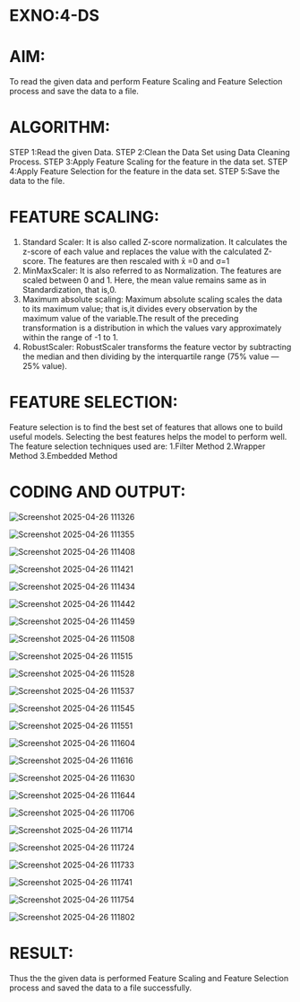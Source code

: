 # EXNO:4-DS
# AIM:
To read the given data and perform Feature Scaling and Feature Selection process and save the
data to a file.

# ALGORITHM:
STEP 1:Read the given Data.
STEP 2:Clean the Data Set using Data Cleaning Process.
STEP 3:Apply Feature Scaling for the feature in the data set.
STEP 4:Apply Feature Selection for the feature in the data set.
STEP 5:Save the data to the file.

# FEATURE SCALING:
1. Standard Scaler: It is also called Z-score normalization. It calculates the z-score of each value and replaces the value with the calculated Z-score. The features are then rescaled with x̄ =0 and σ=1
2. MinMaxScaler: It is also referred to as Normalization. The features are scaled between 0 and 1. Here, the mean value remains same as in Standardization, that is,0.
3. Maximum absolute scaling: Maximum absolute scaling scales the data to its maximum value; that is,it divides every observation by the maximum value of the variable.The result of the preceding transformation is a distribution in which the values vary approximately within the range of -1 to 1.
4. RobustScaler: RobustScaler transforms the feature vector by subtracting the median and then dividing by the interquartile range (75% value — 25% value).

# FEATURE SELECTION:
Feature selection is to find the best set of features that allows one to build useful models. Selecting the best features helps the model to perform well.
The feature selection techniques used are:
1.Filter Method
2.Wrapper Method
3.Embedded Method

# CODING AND OUTPUT:
![Screenshot 2025-04-26 111326](https://github.com/user-attachments/assets/aa37c7a0-7a1c-4475-bd47-cbfcc093941a)

![Screenshot 2025-04-26 111355](https://github.com/user-attachments/assets/bab860db-86c2-48c5-af4c-b512a44fd4e5)

![Screenshot 2025-04-26 111408](https://github.com/user-attachments/assets/9f72a0f0-64a0-4f00-99a2-48059ba09298)

![Screenshot 2025-04-26 111421](https://github.com/user-attachments/assets/876544a5-90db-4839-8883-e6d4c952218e)

![Screenshot 2025-04-26 111434](https://github.com/user-attachments/assets/5da63c4f-4269-454d-9d4c-c00c31b4f7be)

![Screenshot 2025-04-26 111442](https://github.com/user-attachments/assets/71b46bba-72b3-42ad-a8a7-62cc036c2185)

![Screenshot 2025-04-26 111459](https://github.com/user-attachments/assets/66c2e713-9510-467a-805d-dd1cd9c762ea)

![Screenshot 2025-04-26 111508](https://github.com/user-attachments/assets/3e60fe53-4f8a-4dfa-bad6-5405a18d5857)

![Screenshot 2025-04-26 111515](https://github.com/user-attachments/assets/f43ed13f-8a3c-45ad-9fd7-f8c268e9c86f)

![Screenshot 2025-04-26 111528](https://github.com/user-attachments/assets/44078a7c-59f9-4223-b647-5628840a63d2)

![Screenshot 2025-04-26 111537](https://github.com/user-attachments/assets/864425bc-cfca-40f7-88af-28a0b37dcf42)

![Screenshot 2025-04-26 111545](https://github.com/user-attachments/assets/e0c839bc-b683-40cf-aa4d-277591302328)

![Screenshot 2025-04-26 111551](https://github.com/user-attachments/assets/f31442cc-45bf-4666-82b8-057acec77531)

![Screenshot 2025-04-26 111604](https://github.com/user-attachments/assets/0ec21fe5-e47c-45c0-97d1-4be2658900fc)

![Screenshot 2025-04-26 111616](https://github.com/user-attachments/assets/b0c96208-f1f1-407b-ae59-8a190c452bcc)

![Screenshot 2025-04-26 111630](https://github.com/user-attachments/assets/a613197c-bb14-41dd-b853-442184a8df42)

![Screenshot 2025-04-26 111644](https://github.com/user-attachments/assets/920a7325-9950-40c5-b6cb-0abe0404bbc4)

![Screenshot 2025-04-26 111706](https://github.com/user-attachments/assets/9bd8e510-677b-49ca-96a0-6f5889d4aa96)

![Screenshot 2025-04-26 111714](https://github.com/user-attachments/assets/d6d6e1e2-b0d2-4a2c-87c5-26e3408e269a)

![Screenshot 2025-04-26 111724](https://github.com/user-attachments/assets/21245783-7e00-499e-941a-88723c2e1581)

![Screenshot 2025-04-26 111733](https://github.com/user-attachments/assets/abdfd336-3ed9-470b-a171-dd26011c21bb)

![Screenshot 2025-04-26 111741](https://github.com/user-attachments/assets/00987941-7a09-4409-b459-b2f72b992bce)

![Screenshot 2025-04-26 111754](https://github.com/user-attachments/assets/8ae98bd6-c7d9-482d-b2d3-c802601b97f3)

![Screenshot 2025-04-26 111802](https://github.com/user-attachments/assets/68365a66-6e29-4285-bc0a-2faea6587951)


# RESULT:
Thus the the given data is performed Feature Scaling and Feature Selection process and saved the
data to a file successfully.
